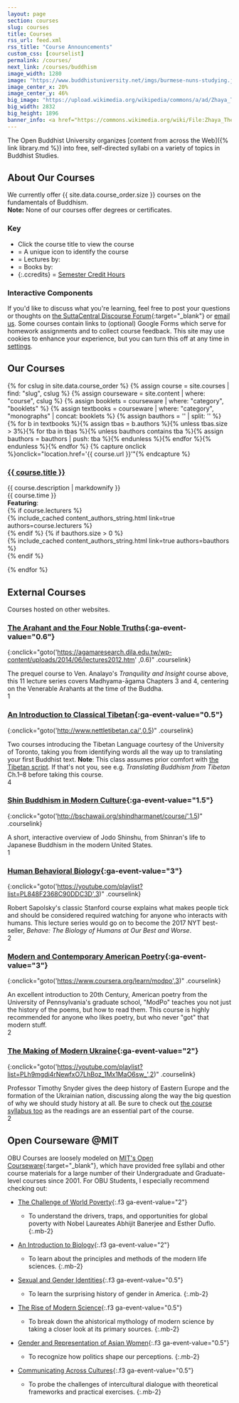 ```yaml
---
layout: page
section: courses
slug: courses
title: Courses
rss_url: feed.xml
rss_title: "Course Announcements"
custom_css: [courselist]
permalink: /courses/
next_link: /courses/buddhism
image_width: 1280
image: "https://www.buddhistuniversity.net/imgs/burmese-nuns-studying.jpg"
image_center_x: 20%
image_center_y: 46%
big_image: "https://upload.wikimedia.org/wikipedia/commons/a/ad/Zhaya_Theingyi-Sagaing-Myanmar-02-gje.jpg"
big_width: 2832
big_height: 1896
banner_info: <a href="https://commons.wikimedia.org/wiki/File:Zhaya_Theingyi-Sagaing-Myanmar-02-gje.jpg">Gerd Eichmann</a>, <a href="https://creativecommons.org/licenses/by-sa/3.0">BY-SA 3.0</a>
---
```


<script>
function goto(u,v) {
   if (typeof ga === 'function') {
     let w = Math.floor(v);
     ga('send','event','Outbound Link','click',u,(Math.random()<v-w)?Math.ceil(v):w);
     window.uetq = window.uetq || []; window.uetq.push('event','c',{'event_category':'ol','event_label':u,'revenue_value':v,'currency':'USD'});
     gtag('event', 'click', {outbound: true, link_url: u, link_domain: u.split('/')[2], link_classes: 'courselistitem', link_id: '', link_text: '', value: v});
   }
   location.href=u;
}
</script>

The Open Buddhist University organizes [content from across the Web]({% link library.md %}) into free, self-directed syllabi on a variety of topics in Buddhist Studies.

## About Our Courses

We currently offer {{ site.data.course_order.size }} courses on the fundamentals of Buddhism.  
**Note:** None of our courses offer degrees or certificates.

### Key

- Click the course title to view the course
- <i class="fas fa-chalkboard-teacher"></i> = A unique icon to identify the course
- <i class="fas fa-person-chalkboard"></i> = Lectures by:
- <i class="far fa-address-book"></i> = Books by:
- {:.ccredits}<i class="fas fa-weight-hanging"></i> = <a target="_blank" href="https://en.wikipedia.org/wiki/Course_credit#Credit_hours">Semester Credit Hours</a>

### Interactive Components

If you'd like to discuss what you're learning, feel free to post your questions or thoughts on [the SuttaCentral Discourse Forum](https://discourse.suttacentral.net/?u=khemarato.bhikkhu){:target="_blank"} or [email us](mailto:theopenbuddhistuniversity@gmail.com).
Some courses contain links to (optional) Google Forms which serve for homework assignments and to collect course feedback.
This site may use cookies to enhance your experience, but you can turn this off at any time in [settings](/settings).

## Our Courses

{% for cslug in site.data.course_order %}
{% assign course = site.courses | find: "slug", cslug %}
{% assign courseware = site.content | where: "course", cslug %}
{% assign booklets = courseware | where: "category", "booklets" %}
{% assign textbooks = courseware | where: "category", "monographs" | concat: booklets %}
{% assign bauthors = '' | split: '' %}
{% for b in textbooks %}{% assign tbas = b.authors %}{% unless tbas.size > 3%}{% for tba in tbas %}{% unless bauthors contains tba %}{% assign bauthors = bauthors | push: tba %}{% endunless %}{% endfor %}{% endunless %}{% endfor %}
{% capture onclick %}onclick="location.href='{{ course.url }}'"{% endcapture %}
<h3 {{onclick}} class="courselink"><a href="{{ course.url }}">{{ course.title }}</a></h3>
<div class="coursedesc">
  <div class="descrow">
    <div {{onclick}} class="cicon"><i class="{{ course.icon }}"></i></div>
    <div class="cdesc">{{ course.description | markdownify }}</div>
    <div class="ccredits"><i class="fas fa-weight-hanging"></i> {{ course.time }}</div>
  </div>
  <div class="featuringrow">
    <div class="flabel"><strong>Featuring</strong>:</div>
    {% if course.lecturers %}<div class="lecturers"><i class="fas fa-person-chalkboard"></i> {% include_cached content_authors_string.html link=true authors=course.lecturers %}</div>{% endif %}
    {% if bauthors.size > 0 %}<div class="bauthors"><i class="far fa-address-book"></i> {% include_cached content_authors_string.html link=true authors=bauthors %}</div>{% endif %}
  </div>
</div>

{% endfor %}

## External Courses

Courses hosted on other websites.

### [The Arahant and the Four Noble Truths](https://agamaresearch.dila.edu.tw/wp-content/uploads/2014/06/lectures2012.htm){:ga-event-value="0.6"}
{:onclick="goto('https://agamaresearch.dila.edu.tw/wp-content/uploads/2014/06/lectures2012.htm' ,0.6)" .courselink}

<div class="coursedesc">
  <div class="descrow">
    <div onclick="goto('https://agamaresearch.dila.edu.tw/wp-content/uploads/2014/06/lectures2012.htm' ,0.6)" class="cicon"><i class="fas fa-mountain"></i></div>
    <div class="cdesc">The prequel course to Ven. Analayo's <i>Tranquility and Insight</i> course above, this 11 lecture series covers Madhyama-āgama Chapters 3 and 4, centering on the Venerable Arahants at the time of the Buddha.</div>
    <div class="ccredits"><i class="fas fa-weight-hanging"></i> 1</div>
  </div>
</div>

### [An Introduction to Classical Tibetan](http://www.nettletibetan.ca/){:ga-event-value="0.5"}
{:onclick="goto('http://www.nettletibetan.ca/',0.5)" .courselink}

<div class="coursedesc">
  <div class="descrow">
    <div onclick="goto('http://www.nettletibetan.ca/',0.5)" class="cicon"><i class="fas fa-cable-car"></i></div>
    <div class="cdesc">Two courses introducing the Tibetan Language courtesy of the University of Toronto, taking you from identifying words all the way up to translating your first Buddhist text. <b>Note</b>: This class assumes prior comfort with <a target="_blank" href="https://en.wikipedia.org/wiki/Tibetan_script">the Tibetan script</a>. If that's not you, see e.g. <i>Translating Buddhism from Tibetan</i> Ch.1–8 before taking this course.</div>
    <div class="ccredits"><i class="fas fa-weight-hanging"></i> 4</div>
  </div>
</div>


### [Shin Buddhism in Modern Culture](http://bschawaii.org/shindharmanet/course/){:ga-event-value="1.5"}
{:onclick="goto('http://bschawaii.org/shindharmanet/course/',1.5)" .courselink}

<div class="coursedesc">
  <div class="descrow">
    <div onclick="goto('http://bschawaii.org/shindharmanet/course/',1.5)" class="cicon"><i class="fas fa-street-view"></i></div>
    <div class="cdesc">A short, interactive overview of Jodo Shinshu, from Shinran's life to Japanese Buddhism in the modern United States.</div>
    <div class="ccredits"><i class="fas fa-weight-hanging"></i> 1</div>
  </div>
</div>

### [Human Behavioral Biology](https://youtube.com/playlist?list=PL848F2368C90DDC3D){:ga-event-value="3"}
{:onclick="goto('https://youtube.com/playlist?list=PL848F2368C90DDC3D',3)" .courselink}

<div class="coursedesc">
  <div class="descrow">
    <div onclick="goto('https://youtube.com/playlist?list=PL848F2368C90DDC3D',3)" class="cicon"><i class="fas fa-person-circle-exclamation"></i></div>
    <div class="cdesc">Robert Sapolsky's classic Stanford course explains what makes people tick and should be considered required watching for anyone who interacts with humans. This lecture series would go on to become the 2017 NYT best-seller, <i>Behave: The Biology of Humans at Our Best and Worse</i>.</div>
    <div class="ccredits"><i class="fas fa-weight-hanging"></i> 2</div>
  </div>
</div>

### [Modern and Contemporary American Poetry](https://www.coursera.org/learn/modpo){:ga-event-value="3"}
{:onclick="goto('https://www.coursera.org/learn/modpo',3)" .courselink}

<div class="coursedesc">
  <div class="descrow">
    <div onclick="goto('https://www.coursera.org/learn/modpo',3)" class="cicon"><i class="fas fa-feather-alt"></i></div>
    <div class="cdesc">An excellent introduction to 20th Century, American poetry from the University of Pennsylvania's graduate school, "ModPo" teaches you not just the history of the poems, but how to read them.
    This course is highly recommended for anyone who likes poetry, but who never "got" that modern stuff.</div>
    <div class="ccredits"><i class="fas fa-weight-hanging"></i> 2</div>
  </div>
</div>

### [The Making of Modern Ukraine](https://youtube.com/playlist?list=PLh9mgdi4rNewfxO7LhBoz_1Mx1MaO6sw_){:ga-event-value="2"}
{:onclick="goto('https://youtube.com/playlist?list=PLh9mgdi4rNewfxO7LhBoz_1Mx1MaO6sw_',2)" .courselink}

<div class="coursedesc">
  <div class="descrow">
    <div onclick="goto('https://youtube.com/playlist?list=PLh9mgdi4rNewfxO7LhBoz_1Mx1MaO6sw_',2)" class="cicon"><i class="fac-ukraine"></i></div>
    <div class="cdesc">Professor Timothy Snyder gives the deep history of Eastern Europe and the formation of the Ukrainian nation, discussing along the way the big question of why we should study history at all.
    Be sure to check out <a href="https://snyder.substack.com/p/syllabus-of-my-ukraine-lecture-class" target="_blank">the course syllabus too</a> as the readings are an essential part of the course.</div>
    <div class="ccredits"><i class="fas fa-weight-hanging"></i> 2</div>
  </div>
</div>

## Open Courseware @MIT

OBU Courses are loosely modeled on [MIT's Open Courseware](https://ocw.mit.edu){:target="_blank"}, which have provided free syllabi and other course materials for a large number of their Undergraduate and Graduate-level courses since 2001. For OBU Students, I especially recommend checking out:

- [The Challenge of World Poverty](https://ocw.mit.edu/courses/economics/14-73-the-challenge-of-world-poverty-spring-2011/){:.f3 ga-event-value="2"}
  - To understand the drivers, traps, and opportunities for global poverty with Nobel Laureates Abhijit Banerjee and Esther Duflo.
{:.mb-2}

- [An Introduction to Biology](https://ocw.mit.edu/courses/biology/7-012-introduction-to-biology-fall-2004/){:.f3 ga-event-value="2"}
  - To learn about the principles and methods of the modern life sciences.
{:.mb-2}

- [Sexual and Gender Identities](https://ocw.mit.edu/courses/womens-and-gender-studies/wgs-110j-sexual-and-gender-identities-spring-2016/){:.f3 ga-event-value="0.5"}
  - To learn the surprising history of gender in America.
{:.mb-2}

- [The Rise of Modern Science](https://ocw.mit.edu/courses/science-technology-and-society/sts-003-the-rise-of-modern-science-fall-2010/index.htm){:.f3 ga-event-value="0.5"}
  - To break down the ahistorical mythology of modern science by taking a closer look at its primary sources.
{:.mb-2}

- [Gender and Representation of Asian Women](https://ocw.mit.edu/courses/anthropology/21a-470j-gender-and-representation-of-asian-women-spring-2010/){:.f3 ga-event-value="0.5"}
  - To recognize how politics shape our perceptions.
{:.mb-2}

- [Communicating Across Cultures](https://ocw.mit.edu/courses/21g-019-communicating-across-cultures-spring-2005/){:.f3 ga-event-value="0.5"}
  - To probe the challenges of intercultural dialogue with theoretical frameworks and practical exercises.
{:.mb-2}
